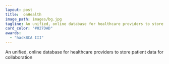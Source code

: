 ```yaml
---
layout: post
title:  onHealth
image_path: images/bg.jpg
tagline: An unified, online database for healthcare providers to store patient data for collaboration
card_color: "#027DAD"
awards:
  - "hackBCA III"
---
```


An unified, online database for healthcare providers to store patient data for collaboration
